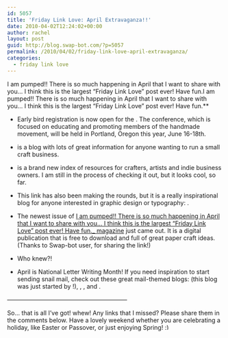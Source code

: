 ```yaml
---
id: 5057
title: 'Friday Link Love: April Extravaganza!!'
date: 2010-04-02T12:24:02+00:00
author: rachel
layout: post
guid: http://blog.swap-bot.com/?p=5057
permalink: /2010/04/02/friday-link-love-april-extravaganza/
categories:
  - friday link love
---
```

I am pumped!! There is so much happening in April that I want to share with you&#8230; I think this is the largest &#8220;Friday Link Love&#8221; post ever! Have fun.I am pumped!! There is so much happening in April that I want to share with you&#8230; I think this is the largest &#8220;Friday Link Love&#8221; post ever! Have fun.** 

  * Early bird registration is now open for the . The conference, which is focused on educating and promoting members of the handmade movement, will be held in Portland, Oregon this year, June 16-18th.
  * is a blog with lots of great information for anyone wanting to run a small craft business.
  * is a brand new index of resources for crafters, artists and indie business owners. I am still in the process of checking it out, but it looks cool, so far.
  * This link has also been making the rounds, but it is a really inspirational blog for anyone interested in graphic design or typography: .
  * The newest issue of [I am pumped!! There is so much happening in April that I want to share with you&#8230; I think this is the largest &#8220;Friday Link Love&#8221; post ever! Have fun._ magazine](http://scrapbookandcards.com/) just came out. It is a digital publication that is free to download and full of great paper craft ideas. (Thanks to Swap-bot user, for sharing the link!)
  * Who knew?! 
  * April is National Letter Writing Month! If you need inspiration to start sending snail mail, check out these great mail-themed blogs: (this blog was just started by !), , , and . </ul> 
    &#8212;&#8212;&#8212;&#8212;&#8212;&#8212;&#8212;&#8212;&#8212;&#8212;&#8212;&#8212;&#8212;&#8212;&#8212;&#8212;&#8212;&#8212;&#8212;&#8212;
    
    So&#8230; that is all I&#8217;ve got! whew! Any links that I missed? Please share them in the comments below. Have a lovely weekend whether you are celebrating a holiday, like Easter or Passover, or just enjoying Spring! <img src="http://blog.swap-bot.com/wp-includes/images/smilies/simple-smile.png" alt=":)" class="wp-smiley" style="height: 1em; max-height: 1em;" />